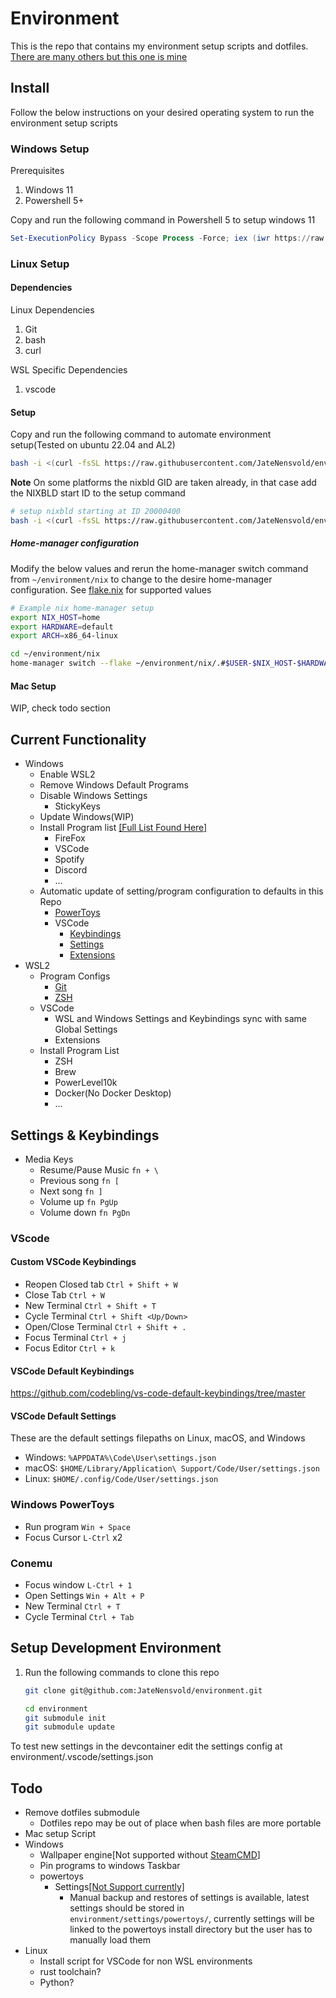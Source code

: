 # Environment

This is the repo that contains my environment setup scripts and dotfiles.
[There are many others but this one is mine](https://github.com/andremedeiros/dotfiles/tree/20779ba9cb5c88a21e98a7a49ac9cb0d3e5868c6)

## Install

Follow the below instructions on your desired operating system to run the environment
setup scripts

### Windows Setup

Prerequisites

1. Windows 11
1. Powershell 5+

Copy and run the following command in Powershell 5 to setup windows 11

```ps1
Set-ExecutionPolicy Bypass -Scope Process -Force; iex (iwr https://raw.githubusercontent.com/JateNensvold/environment/master/windows-install.ps1 -Headers @{"Cache-Control" = "no-cache" }).Content
```

### Linux Setup

#### Dependencies

Linux Dependencies

1. Git
1. bash
1. curl

WSL Specific Dependencies

1. vscode

#### Setup

Copy and run the following command to automate environment setup(Tested on ubuntu 22.04 and AL2)


```bash
bash -i <(curl -fsSL https://raw.githubusercontent.com/JateNensvold/environment/master/scripts/ubuntu/install.sh) setup
```

**Note**
On some platforms the nixbld GID are taken already, in that case add the NIXBLD start ID to the setup command


```bash
# setup nixbld starting at ID 20000400
bash -i <(curl -fsSL https://raw.githubusercontent.com/JateNensvold/environment/master/scripts/ubuntu/install.sh) setup 20000400

```

##### Home-manager configuration

Modify the below values and rerun the home-manager switch command from `~/environment/nix` to change to the desire home-manager configuration. See [flake.nix](./nix/flake.nix) for supported values

```bash
# Example nix home-manager setup
export NIX_HOST=home
export HARDWARE=default
export ARCH=x86_64-linux

cd ~/environment/nix
home-manager switch --flake ~/environment/nix/.#$USER-$NIX_HOST-$HARDWARE-$ARCH -b hm-backup
```

#### Mac Setup

WIP, check todo section

## Current Functionality

- Windows
  - Enable WSL2
  - Remove Windows Default Programs
  - Disable Windows Settings
    - StickyKeys
  - Update Windows(WIP)
  - Install Program list [[Full List Found Here]](scripts/windows/windows-tools.json)
    - FireFox
    - VSCode
    - Spotify
    - Discord
    - ...
  - Automatic update of setting/program configuration to defaults in this Repo
    - [PowerToys](settings/powertoys/settings.ptb)
    - VSCode
      - [Keybindings](settings/vscode/keybindings.json)
      - [Settings](settings/vscode/settings.json)
      - [Extensions](settings/vscode/global-extensions.json)
- WSL2
  - Program Configs
    - [Git](settings/dotfile_settings/.gitconfig)
    - [ZSH](settings/dotfile_settings/.zhrc)
  - VSCode
    - WSL and Windows Settings and Keybindings sync with same Global Settings
    - Extensions
  - Install Program List
    - ZSH
    - Brew
    - PowerLevel10k
    - Docker(No Docker Desktop)
    - ...

## Settings & Keybindings

- Media Keys
  - Resume/Pause Music `fn + \`
  - Previous song `fn [`
  - Next song `fn ]`
  - Volume up `fn PgUp`
  - Volume down `fn PgDn`

### VScode

#### Custom VSCode Keybindings

- Reopen Closed tab
    `Ctrl + Shift + W`
- Close Tab
    `Ctrl + W`
- New Terminal
    `Ctrl + Shift + T`
- Cycle Terminal
    `Ctrl + Shift <Up/Down>`
- Open/Close Terminal
    `Ctrl + Shift + .`
- Focus Terminal
    `Ctrl + j`
- Focus Editor
    `Ctrl + k`

#### VSCode Default Keybindings

<https://github.com/codebling/vs-code-default-keybindings/tree/master>

#### VSCode Default Settings

These are the default settings filepaths on Linux, macOS, and Windows

- Windows: `%APPDATA%\Code\User\settings.json`
- macOS: `$HOME/Library/Application\ Support/Code/User/settings.json`
- Linux: `$HOME/.config/Code/User/settings.json`

### Windows PowerToys

- Run program
    `Win + Space`
- Focus Cursor
    `L-Ctrl` x2

### Conemu

- Focus window
    `L-Ctrl + 1`
- Open Settings
    `Win + Alt + P`
- New Terminal
    `Ctrl + T`
- Cycle Terminal
    `Ctrl + Tab`

## Setup Development Environment

1. Run the following commands to clone this repo

    ```bash
    git clone git@github.com:JateNensvold/environment.git

    cd environment
    git submodule init
    git submodule update
    ```

To test new settings in the devcontainer edit the settings config at
environment/.vscode/settings.json

## Todo

- Remove dotfiles submodule
  - Dotfiles repo may be out of place when bash files are more portable
- Mac setup Script
- Windows
  - Wallpaper engine[Not supported without [SteamCMD](https://www.digitalcitizen.life/steam-cmd-windows/)]
  - Pin programs to windows Taskbar
  - powertoys
    - Settings[[Not Support currently]](https://github.com/microsoft/PowerToys/issues/4649)
      - Manual backup and restores of settings is available, latest settings should be
            stored in `environment/settings/powertoys/`, currently settings will be linked to the
            powertoys install directory but the user has to manually load them
- Linux
  - Install script for VSCode for non WSL environments
  - rust toolchain?
  - Python?
